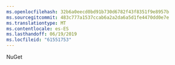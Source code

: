 ```yaml
---
ms.openlocfilehash: 32b6a0eecd0bd91b730d6782f43f8351f9e8957b
ms.sourcegitcommit: 483c777a1537ccab6a2a2da6a5d1fe4470dd0e7e
ms.translationtype: MT
ms.contentlocale: es-ES
ms.lasthandoff: 06/19/2019
ms.locfileid: "61551753"
---
```

NuGet